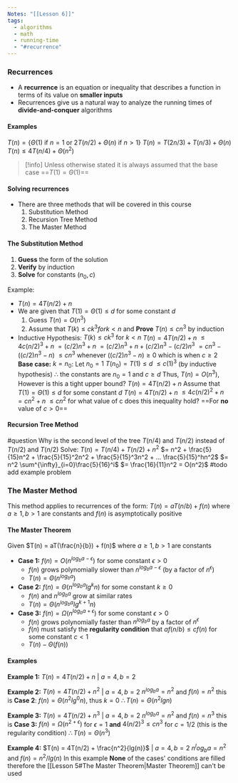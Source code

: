 ```yaml
---
Notes: "[[Lesson 6]]"
tags:
  - algorithms
  - math
  - running-time
  - "#recurrence"
---
```

### Recurrences
- A **recurrence** is an equation or inequality that describes a function in terms of its value on **smaller inputs**
- Recurrences give us a natural way to analyze the running times of **divide-and-conquer** algorithms

#### Examples
$T(n) = \{ \Theta(1) \text{ if } n=1 \text{ or } 2T(n/2) + \Theta(n) \text{ if } n>1\}$
$T(n) = T(2n/3) + T(n/3) + \Theta(n)$
$T(n) \le 4T(n/4) + \Theta(n^2)$

>[!info]
>Unless otherwise stated it is always assumed that the base case ==$T(1) = \Theta(1)$==
#### Solving recurrences
- There are three methods that will be covered in this course
	1. Substitution Method
	2. Recursion Tree Method
	3. The Master Method

#### The Substitution Method
1. **Guess** the form of the solution
2. **Verify** by induction
3. **Solve** for constants $(n_0, c)$

Example:
- $T(n) = 4T(n/2) + n$
- We are given that $T(1) = \Theta(1) \le d$ for some constant $d$
	1. Guess $T(n) = O(n^3)$
	2. Assume that $T(k) \le ck^3 for k < n$ and **Prove** $T(n) \le cn^3$ by induction
- Inductive Hypothesis: $T(k) \le ck^3 \text{ for }k < n$
	$T(n) = 4T(n/2) + n$
	    $\le 4c(n/2)^3 + n$
    	$=(c/2)n^3 + n$
	    $= (c/2)n^3 + n +(c/2)n^3 - (c/2)n^3$
    	$= cn^3 - ((c/2)n^3 -n)$
	    $\le cn^3 \text{ whenever }((c/2)n^3 - n)\ge 0 \text{ which is when }c\ge 2$
	**Base case:** $k = n_0$: Let $n_0 = 1$
	$T(n_0) = T(1) \le d$
		       $\le c(1)^3$  (by inductive hypothesis)
	$\therefore$ the constants are $n_0 = 1$ and $c \ge d$
	Thus, $T(n) = O(n^3)$, However is this a tight upper bound?	
	$T(n) = 4T(n/2) + n$ 
	Assume that $T(1) = \Theta(1) \le d$ for some constant $d$
	$T(n) = 4T(n/2) + n$
		$\le 4c(n/2)^2 + n$
		$= cn^2 + n$
		$\le cn^2$ for what value of c does this inequality hold?
		==For **no** value of $c > 0$==
#### Recursion Tree Method
#question Why is the second level of the tree $T(n/4) \text{ and } T(n/2)$ instead of $T(n/2) \text{ and } T(n/2)$
Solve: 
$T(n) = T(n/4) + T(n/2) + n^2$
	$= n^2 + \frac{5}{15}n^2 + \frac{5}{15}^2n^2 + \frac{5}{15}^3n^2 + ... \frac{5}{15}^hn^2$ 
	$= n^2 \sum^{\infty}_{i=0}\frac{5}{16}^i$
	$= \frac{16}{11}n^2 = O(n^2)$
#todo add example problem

### The Master Method
This method applies to recurrences of the form: 
$T(n) = aT(n/b) + f(n)$ where $a \ge 1, b> 1$ are constants and $f(n)$ is asymptotically positive

#### The Master Theorem
Given $T(n) = aT(\frac{n}{b}) + f(n)$ where $a \ge 1, b> 1$ are constants
- **Case 1:** $f(n) = O(n^{log_ba-\epsilon})$ for some constant $\epsilon > 0$
	- $f(n)$ grows polynomially slower than $n^{log_ba-\epsilon}$ (by a factor of $n^\epsilon$)
	- $T(n) = \Theta(n^{log_ba})$ 
- **Case 2:** $f(n) = \Theta(n^{log_ba}lg^kn)$ for some constant $k \ge 0$
	- $f(n)$ and $n^{log_ba}$ grow at similar rates
	- $T(n) = \Theta(n^{log_ba}lg^{k+1}n)$
- **Case 3:** $f(n) = \Omega(n^{log_ba+\epsilon})$ for some constant $\epsilon > 0$
	- $f(n)$ grows polynomially faster than $n^{log_ba}$ by a factor of $n^\epsilon$
	- $f(n)$ must satisfy the **regularity condition** that $af(n/b) \le cf(n)$ for some constant $c < 1$
	- $T(n) - \Theta(f(n))$

#### Examples
**Example 1:**
	$T(n) = 4T(n/2) + n$ | $a = 4, b = 2$

**Example 2:**
	$T(n) = 4T(n/2) + n^2$ | $a = 4, b = 2$
	$n^{log_ba} = n^2$ and $f(n) = n^2$
	this is **Case 2**: $f(n) = \Theta(n^2lg^0n)$, thus $k=0$
	$\therefore T(n) = \Theta(n^2lgn)$

**Example 3:**
	$T(n) = 4T(n/2) + n^3$ | $a = 4, b = 2$
	$n^{log_ba} = n^2$ and $f(n) = n^3$
	this is **Case 3:** $f(n) = \Omega(n^{2+\epsilon})$ for $\epsilon = 1$ **and** $4(n/2)^3 \le cn^3$ for $c = 1/2$ (this is the regularity condition)
	$\therefore T(n) = \Theta(n^3)$

**Example 4:**
	$T(n) = 4T(n/2) + \frac{n^2}{lg(n)}$ | $a = 4, b = 2$
	$n^log_ba = n^2$  and $f(n) = n^2/lg(n)$
	In this example **None** of the cases' conditions are filled therefore the [[Lesson 5#The Master Theorem|Master Theorem]] can't be used